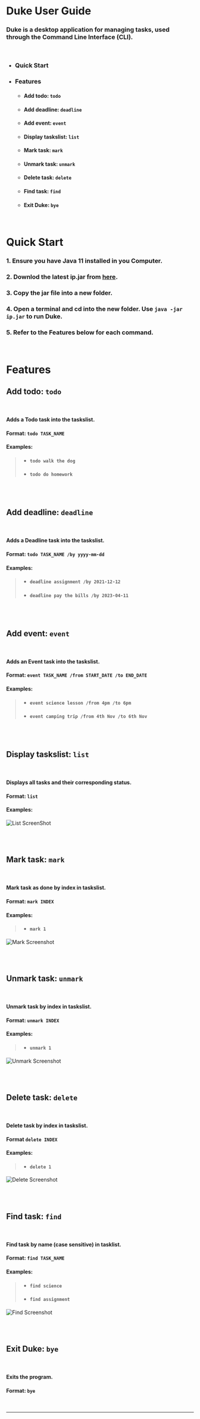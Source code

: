 # **Duke User Guide**
### Duke is a desktop application for managing tasks, used through the Command Line Interface (CLI). 
<br>

* ### Quick Start
* ### Features
  * #### Add todo: `todo`
  * #### Add deadline: `deadline`
  * #### Add event: `event`
  * #### Display taskslist: `list`
  * #### Mark task: `mark`
  * #### Unmark task: `unmark`
  * #### Delete task: `delete`
  * #### Find task: `find`
  * #### Exit Duke: `bye`

<br>

# Quick Start 

### 1. Ensure you have Java 11 installed in you Computer. 

### 2. Downlod the latest ip.jar from [here](https://github.com/TayJiunYuan/ip).

### 3. Copy the jar file into a new folder.

### 4. Open a terminal and cd into the new folder. Use `java -jar ip.jar` to run Duke.

### 5. Refer to the Features below for each command.

<br>

# Features 
## Add todo: `todo`

<br>

#### Adds a Todo task into the taskslist.
#### Format: `todo TASK_NAME`
#### Examples:
>* #### `todo walk the dog`
>* #### `todo do homework`

<br>
<br>

## Add deadline: `deadline`

<br>

#### Adds a Deadline task into the taskslist.
#### Format: `todo TASK_NAME /by yyyy-mm-dd`
#### Examples:
>* #### `deadline assignment /by 2021-12-12`
>* #### `deadline pay the bills /by 2023-04-11`

<br>
<br>

## Add event: `event`

<br>

#### Adds an Event task into the taskslist.
#### Format: `event TASK_NAME /from START_DATE /to END_DATE`
#### Examples:
>* #### `event science lesson /from 4pm /to 6pm`
>* #### `event camping trip /from 4th Nov /to 6th Nov`

<br>
<br>

## Display taskslist: `list`

<br>

#### Displays all tasks and their corresponding status.
#### Format: `list`
#### Examples:
![List ScreenShot](ListSS.png)

<br>
<br>

## Mark task: `mark`

<br>

#### Mark task as done by index in taskslist.
#### Format: `mark INDEX`
#### Examples:
>* #### `mark 1`
![Mark Screenshot](MarkSS.png)

<br>
<br>

## Unmark task: `unmark`

<br>

#### Unmark task by index in taskslist.
#### Format: `unmark INDEX`
#### Examples:
> * #### `unmark 1`
![Unmark Screenshot](UnmarkSS.png)

<br>
<br>

## Delete task: `delete`

<br>

#### Delete task by index in taskslist.
#### Format `delete INDEX`
#### Examples: 
> * #### `delete 1`
![Delete Screenshot](DeleteSS.png)

<br>
<br>

## Find task: `find`

<br>

#### Find task by name (case sensitive) in tasklist.
#### Format: `find TASK_NAME`
#### Examples: 
> * #### `find science`
> * #### `find assignment`
![Find Screenshot](FindSS.png)

<br>
<br>

## Exit Duke: `bye`

<br>

#### Exits the program.
#### Format: `bye` 

<br>
<hr>


